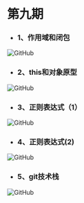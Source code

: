 # 第九期


- ### 1、作用域和闭包

<img src="https://raw.githubusercontent.com/Tnfe/TNFE-Diagram/master/assets/%E7%AC%AC%E4%B9%9D%E6%9C%9F/%E4%BD%9C%E7%94%A8%E5%9F%9F%E5%92%8C%E9%97%AD%E5%8C%85(1).png" alt="GitHub" title="http what" />

- ### 2、this和对象原型

<img src="https://raw.githubusercontent.com/Tnfe/TNFE-Diagram/master/assets/%E7%AC%AC%E4%B9%9D%E6%9C%9F/this%E5%92%8C%E5%AF%B9%E8%B1%A1%E5%8E%9F%E5%9E%8B(1).png" alt="GitHub" title="process" />

- ### 3、正则表达式（1）

<img src="https://raw.githubusercontent.com/Tnfe/TNFE-Diagram/master/assets/%E7%AC%AC%E4%B9%9D%E6%9C%9F/%E6%AD%A3%E5%88%99%E8%A1%A8%E8%BE%BE%E5%BC%8F(1).png" alt="GitHub" title="process" />

- ### 4、正则表达式(2)

<img src="https://raw.githubusercontent.com/Tnfe/TNFE-Diagram/master/assets/%E7%AC%AC%E4%B9%9D%E6%9C%9F/%E6%AD%A3%E5%88%99%E8%A1%A8%E8%BE%BE%E5%BC%8F(2).gif" alt="GitHub" title="process" />

- ### 5、git技术栈

<img src="https://raw.githubusercontent.com/Tnfe/TNFE-Diagram/master/assets/%E7%AC%AC%E4%B9%9D%E6%9C%9F/git%E6%8A%80%E6%9C%AF%E6%A0%88(1).jpg" alt="GitHub" title="process" />
